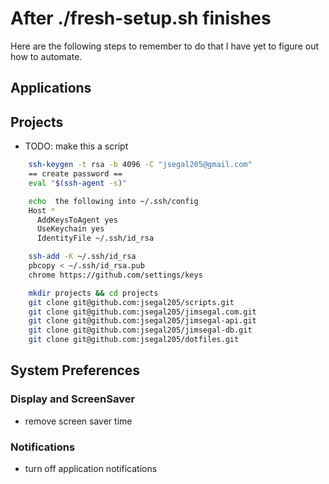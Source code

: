 # After ./fresh-setup.sh finishes

Here are the following steps to remember to do that I have yet to figure out how to automate.

## Applications

## Projects

- TODO: make this a script

```bash
    ssh-keygen -t rsa -b 4096 -C "jsegal205@gmail.com"
    == create password ==
    eval "$(ssh-agent -s)"

    echo  the following into ~/.ssh/config
    Host *
      AddKeysToAgent yes
      UseKeychain yes
      IdentityFile ~/.ssh/id_rsa

    ssh-add -K ~/.ssh/id_rsa
    pbcopy < ~/.ssh/id_rsa.pub
    chrome https://github.com/settings/keys

    mkdir projects && cd projects
    git clone git@github.com:jsegal205/scripts.git
    git clone git@github.com:jsegal205/jimsegal.com.git
    git clone git@github.com:jsegal205/jimsegal-api.git
    git clone git@github.com:jsegal205/jimsegal-db.git
    git clone git@github.com:jsegal205/dotfiles.git
```

## System Preferences

### Display and ScreenSaver

- remove screen saver time

### Notifications

- turn off application notifications
